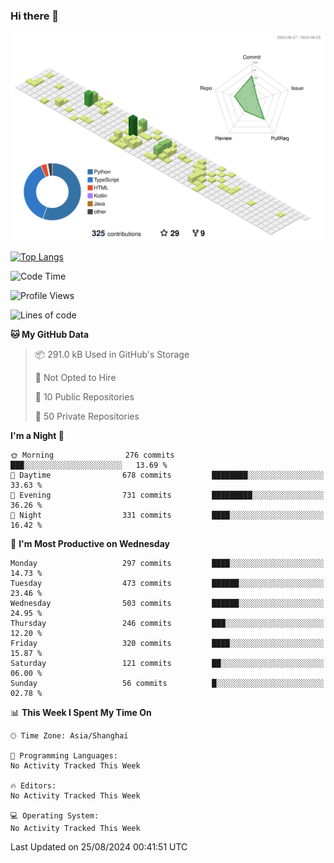 ### Hi there 👋

![](./profile-3d-contrib/profile-green-animate.svg)

 

[![Top Langs](https://github-readme-stats.vercel.app/api/top-langs/?username=fly2tomato)](https://github.com/anuraghazra/github-readme-stats)


 

<!--START_SECTION:waka-->
![Code Time](http://img.shields.io/badge/Code%20Time-5%20hrs%2042%20mins-blue)

![Profile Views](http://img.shields.io/badge/Profile%20Views-11-blue)

![Lines of code](https://img.shields.io/badge/From%20Hello%20World%20I%27ve%20Written-520.9%20thousand%20lines%20of%20code-blue)

**🐱 My GitHub Data** 

> 📦 291.0 kB Used in GitHub's Storage 
 > 
> 🚫 Not Opted to Hire
 > 
> 📜 10 Public Repositories 
 > 
> 🔑 50 Private Repositories 
 > 
**I'm a Night 🦉** 

```text
🌞 Morning                276 commits         ███░░░░░░░░░░░░░░░░░░░░░░   13.69 % 
🌆 Daytime                678 commits         ████████░░░░░░░░░░░░░░░░░   33.63 % 
🌃 Evening                731 commits         █████████░░░░░░░░░░░░░░░░   36.26 % 
🌙 Night                  331 commits         ████░░░░░░░░░░░░░░░░░░░░░   16.42 % 
```
📅 **I'm Most Productive on Wednesday** 

```text
Monday                   297 commits         ████░░░░░░░░░░░░░░░░░░░░░   14.73 % 
Tuesday                  473 commits         ██████░░░░░░░░░░░░░░░░░░░   23.46 % 
Wednesday                503 commits         ██████░░░░░░░░░░░░░░░░░░░   24.95 % 
Thursday                 246 commits         ███░░░░░░░░░░░░░░░░░░░░░░   12.20 % 
Friday                   320 commits         ████░░░░░░░░░░░░░░░░░░░░░   15.87 % 
Saturday                 121 commits         ██░░░░░░░░░░░░░░░░░░░░░░░   06.00 % 
Sunday                   56 commits          █░░░░░░░░░░░░░░░░░░░░░░░░   02.78 % 
```


📊 **This Week I Spent My Time On** 

```text
🕑︎ Time Zone: Asia/Shanghai

💬 Programming Languages: 
No Activity Tracked This Week

🔥 Editors: 
No Activity Tracked This Week

💻 Operating System: 
No Activity Tracked This Week
```


 Last Updated on 25/08/2024 00:41:51 UTC
<!--END_SECTION:waka-->
